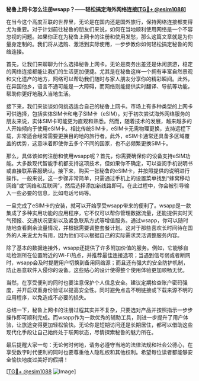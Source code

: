 **秘鲁上网卡怎么注册wsapp？——轻松搞定海外网络连接[[TG💪+ @esim1088](https://t.me/s/esim1088)]**

在当今这个高度互联的世界里，无论是在国内还是国外旅行，保持网络连接都变得尤为重要。对于计划前往秘鲁的朋友们来说，如何在当地顺利使用网络是一个不容忽视的问题。如果你正在为秘鲁上网卡的注册和使用发愁，那么这篇文章就是为你量身定制的。我们将从选购、激活到实际使用，一步步教你如何轻松搞定秘鲁的网络连接。

首先，让我们来聊聊为什么选择秘鲁上网卡。无论是商务出差还是休闲旅游，稳定的网络连接都能让我们的生活更加便捷。尤其是在秘鲁这样一个拥有丰富自然景观和文化遗产的地方，网络可以帮助我们随时与家人朋友分享你的精彩瞬间。此外，在异国他乡，语言不通可能是一大障碍，而网络则能提供实时翻译、导航等功能，帮助你更好地融入当地生活。

接下来，我们来谈谈如何挑选适合自己的秘鲁上网卡。市场上有多种类型的上网卡可供选择，包括实体SIM卡和电子SIM卡（eSIM）。对于初次尝试海外网络服务的朋友来说，实体SIM卡可能更为直观和熟悉。然而，随着技术的发展，越来越多的人开始倾向于使用eSIM卡。相比传统SIM卡，eSIM卡无需物理更换，支持远程下载，非常适合经常需要更换目的地的旅行者。此外，eSIM卡通常还具备多区域覆盖的优势，这意味着即使你去多个不同的国家，也不必频繁更换SIM卡。

那么，具体该如何注册和使用wsapp呢？首先，你需要确保你的设备支持eSIM功能。大多数现代智能手机都支持这项技术，但如果你不确定，可以查阅手机说明书或直接联系客服确认。接下来，购买一张秘鲁的eSIM卡，并按照提供的说明进行操作。一般来说，这一步骤非常简单，只需通过手机上的设置菜单找到“蜂窝移动网络”或“网络和互联网”，然后选择添加新线路即可。在此过程中，你会被引导输入一些必要的信息，比如电话号码等。

一旦完成了eSIM卡的安装，就可以开始享受wsapp带来的便利了。wsapp是一款集成了多种实用功能的应用程序，它不仅可以帮你管理数据流量，还能提供实时天气预报、交通状况更新以及紧急联系方式等增值服务。通过wsapp，你可以随时随地查看剩余流量情况，并根据需要调整套餐计划。这对于那些喜欢长时间待在国外的人来说尤为有用，因为他们可以根据自己的实际需求灵活调整服务内容。

除了基本的数据连接外，wsapp还提供了许多附加价值的服务。例如，它能够自动检测所在位置附近的Wi-Fi热点，并推荐最佳连接选项；当遇到信号弱或者断网时，wsapp会及时提醒用户切换到备用网络源；而且还有强大的安全防护机制，防止恶意软件入侵你的设备。这些贴心的设计使得整个使用体验更加顺畅无忧。

当然，在享受便利的同时也要注意保护个人信息安全。建议定期检查账户密码强度，并开启双重身份验证以提高安全性。同时避免点击不明链接或下载来源不明的应用程序，以免造成不必要的损失。

总结一下，秘鲁上网卡的注册过程其实并不复杂，只要选对产品并按照指示一步步操作即可顺利完成。而wsapp作为一款优秀的辅助工具，则进一步提升了用户体验，让旅途变得更加轻松愉快。无论你是短期访问还是长期居住，都可以借助这些现代化手段让自己始终处于联网状态，尽情探索秘鲁的魅力所在。

最后提醒大家一句：无论何时何地，请务必遵守当地的法律法规和社会公德心，在享受数字时代便利的同时也要尊重他人隐私权和其他权利。希望每位读者都能够安全愉快地度过美好的假期！

[[TG💪+ @esim1088](https://t.me/s/esim1088) ![Image](https://i.postimg.cc/4NQfJmqS/Snipaste-2025-05-13-00-14-12.png)]